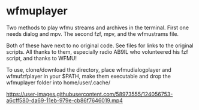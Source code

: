

# wfmuplayer
Two methods to play wfmu streams and archives in the terminal. First one needs dialog and mpv. The second fzf, mpv, and the wfmustrams file. 

Both of these have next to no original code. See files for links to the original scripts. All thanks to them, especially radio AB9IL who volunteered his fzf script, and thanks to WFMU!

To use, clone/download the directory, place wfmudialogplayer and wfmufzfplayer in your $PATH, make them executable and drop the wfmuplayer folder into home/user/.cache/

https://user-images.githubusercontent.com/58973555/124056753-a6cff580-da69-11eb-979e-cb86f7646019.mp4


